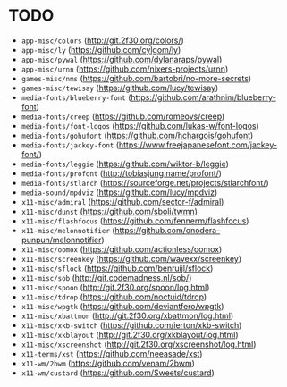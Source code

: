 # TODO

* `app-misc/colors` (http://git.2f30.org/colors/)
* `app-misc/ly` (https://github.com/cylgom/ly)
* `app-misc/pywal` (https://github.com/dylanaraps/pywal)
* `app-misc/urnn` (https://github.com/nixers-projects/urnn)
* `games-misc/nms` (https://github.com/bartobri/no-more-secrets)
* `games-misc/tewisay` (https://github.com/lucy/tewisay)
* `media-fonts/blueberry-font` (https://github.com/arathnim/blueberry-font)
* `media-fonts/creep` (https://github.com/romeovs/creep)
* `media-fonts/font-logos` (https://github.com/lukas-w/font-logos)
* `media-fonts/gohufont` (https://github.com/hchargois/gohufont)
* `media-fonts/jackey-font` (https://www.freejapanesefont.com/jackey-font/)
* `media-fonts/leggie` (https://github.com/wiktor-b/leggie)
* `media-fonts/profont` (http://tobiasjung.name/profont/) 
* `media-fonts/stlarch` (https://sourceforge.net/projects/stlarchfont/)
* `media-sound/mpdviz` (https://github.com/lucy/mpdviz)
* `x11-misc/admiral` (https://github.com/sector-f/admiral)
* `x11-misc/dunst` (https://github.com/sboli/twmn)
* `x11-misc/flashfocus` (https://github.com/fennerm/flashfocus)
* `x11-misc/melonnotifier` (https://github.com/onodera-punpun/melonnotifier)
* `x11-misc/oomox` (https://github.com/actionless/oomox)
* `x11-misc/screenkey` (https://github.com/wavexx/screenkey)
* `x11-misc/sflock` (https://github.com/benruijl/sflock)
* `x11-misc/sob` (http://git.codemadness.nl/sob/)
* `x11-misc/spoon` (http://git.2f30.org/spoon/log.html)
* `x11-misc/tdrop` (https://github.com/noctuid/tdrop)
* `x11-misc/wpgtk` (https://github.com/deviantfero/wpgtk)
* `x11-misc/xbattmon` (http://git.2f30.org/xbattmon/log.html)
* `x11-misc/xkb-switch` (https://github.com/ierton/xkb-switch)
* `x11-misc/xkblayout` (http://git.2f30.org/xkblayout/log.html)
* `x11-misc/xscreenshot` (http://git.2f30.org/xscreenshot/log.html)
* `x11-terms/xst` (https://github.com/neeasade/xst)
* `x11-wm/2bwm` (https://github.com/venam/2bwm)
* `x11-wm/custard` (https://github.com/Sweets/custard)
